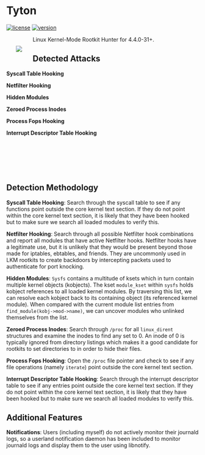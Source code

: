 # Tyton

[![license](https://img.shields.io/badge/license-GPL-brightgreen.svg)](https://github.com/nbulischeck/tyton/blob/master/LICENSE)
[![version](https://img.shields.io/badge/linux-4.4.0.31+-blue.svg?style=flat)](https://github.com/nbulischeck/tyton)

<img align="left" src="https://i.imgur.com/enDjxat.jpg" style="padding: 25px">

Linux Kernel-Mode Rootkit Hunter for 4.4.0-31+.

## Detected Attacks

**Syscall Table Hooking**
  
**Netfilter Hooking**

**Hidden Modules**

**Zeroed Process Inodes**

**Process Fops Hooking**

**Interrupt Descriptor Table Hooking**

&nbsp;

&nbsp;

&nbsp;

## Detection Methodology

**Syscall Table Hooking**: Search through the syscall table to see if any functions point outside the core kernel text section. If they do not point within the core kernel text section, it is likely that they have been hooked but to make sure we search all loaded modules to verify this.

**Netfilter Hooking**: Search through all possible Netfilter hook combinations and report all modules that have active Netfilter hooks. Netfilter hooks have a legitimate use, but it is unlikely that they would be present beyond those made for iptables, ebtables, and friends. They are uncommonly used in LKM rootkits to create backdoors by intercepting packets used to authenticate for port knocking.

**Hidden Modules**: `Sysfs` contains a multitude of ksets which in turn contain multiple kernel objects (kobjects). The kset `module_kset` within `sysfs` holds kobject references to all loaded kernel modules. By traversing this list, we can resolve each kobject back to its containing object (its referenced kernel module). When compared with the current module list entries from `find_module(kobj->mod->name)`, we can uncover modules who unlinked themselves from the list.

**Zeroed Process Inodes**: Search through `/proc` for all `linux_dirent` structures and examine the inodes to find any set to 0. An inode of 0 is typically ignored from directory listings which makes it a good candidate for rootkits to set directories to in order to hide their files.

**Process Fops Hooking**: Open the `/proc` file pointer and check to see if any file operations (namely `iterate`) point outside the core kernel text section.

**Interrupt Descriptor Table Hooking**: Search through the interrupt descriptor table to see if any entries point outside the core kernel text section. If they do not point within the core kernel text section, it is likely that they have been hooked but to make sure we search all loaded modules to verify this.

## Additional Features

**Notifications**: Users (including myself) do not actively monitor their journald logs, so a userland notification daemon has been included to monitor journald logs and display them to the user using libnotify.
